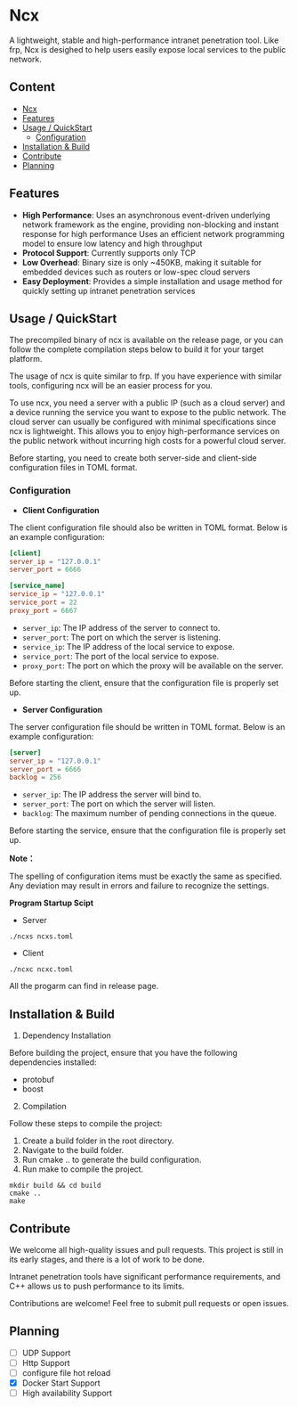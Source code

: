 
# Ncx
A lightweight, stable and high-performance intranet penetration tool. Like frp, Ncx is desighed to help users easily expose local services to the public network.
## Content
- [Ncx](https://github.com/NCX-Community/Ncx/edit/main/README.md#ncx)
- [Features](https://github.com/NCX-Community/Ncx/edit/main/README.md#features)
- [Usage / QuickStart](https://github.com/NCX-Community/Ncx/edit/main/README.md#usage--quickstart)
  - [Configuration](https://github.com/NCX-Community/Ncx/edit/main/README.md#configuration)
- [Installation & Build](https://github.com/NCX-Community/Ncx/edit/main/README.md#installation--build)
- [Contribute](https://github.com/NCX-Community/Ncx/edit/main/README.md#contribute)
- [Planning](https://github.com/NCX-Community/Ncx/edit/main/README.md#planning)

## Features
- **High Performance**: Uses an asynchronous event-driven underlying network framework as the engine, providing non-blocking and instant response for high performance Uses an efficient network programming model to ensure low latency and high throughput
- **Protocol Support**: Currently supports only TCP
- **Low Overhead**: Binary size is only ~450KB, making it suitable for embedded devices such as routers or low-spec cloud servers
- **Easy Deployment**: Provides a simple installation and usage method for quickly setting up intranet penetration services
## Usage / QuickStart
The precompiled binary of ncx is available on the release page, or you can follow the complete compilation steps below to build it for your target platform.

The usage of ncx is quite similar to frp. If you have experience with similar tools, configuring ncx will be an easier process for you.

To use ncx, you need a server with a public IP (such as a cloud server) and a device running the service you want to expose to the public network. The cloud server can usually be configured with minimal specifications since ncx is lightweight. This allows you to enjoy high-performance services on the public network without incurring high costs for a powerful cloud server.

Before starting, you need to create both server-side and client-side configuration files in TOML format.
### Configuration
- **Client Configuration**

The client configuration file should also be written in TOML format. Below is an example configuration:

```toml
[client]
server_ip = "127.0.0.1"
server_port = 6666

[service_name]
service_ip = "127.0.0.1"
service_port = 22
proxy_port = 6667
```

- `server_ip`: The IP address of the server to connect to.
- `server_port`: The port on which the server is listening.
- `service_ip`: The IP address of the local service to expose.
- `service_port`: The port of the local service to expose.
- `proxy_port`: The port on which the proxy will be available on the server.

Before starting the client, ensure that the configuration file is properly set up.

- **Server Configuration**

The server configuration file should be written in TOML format. Below is an example configuration:

```toml
[server]
server_ip = "127.0.0.1"
server_port = 6666
backlog = 256
```

- `server_ip`: The IP address the server will bind to.
- `server_port`: The port on which the server will listen.
- `backlog`: The maximum number of pending connections in the queue.

Before starting the service, ensure that the configuration file is properly set up.

**Note：**

The spelling of configuration items must be exactly the same as specified. Any deviation may result in errors and failure to recognize the settings.

**Program Startup Scipt**
- Server
```shell
./ncxs ncxs.toml
```
- Client
```shell
./ncxc ncxc.toml
```

All the progarm can find in release page.

## Installation & Build
1. Dependency Installation

Before building the project, ensure that you have the following dependencies installed:

- protobuf
- boost

2. Compilation

Follow these steps to compile the project:

1. Create a build folder in the root directory.
2. Navigate to the build folder.
3. Run cmake .. to generate the build configuration.
4. Run make to compile the project.

```shell
mkdir build && cd build
cmake ..
make
```

## Contribute
We welcome all high-quality issues and pull requests. This project is still in its early stages, and there is a lot of work to be done.

Intranet penetration tools have significant performance requirements, and C++ allows us to push performance to its limits.

Contributions are welcome! Feel free to submit pull requests or open issues.
## Planning
- [ ] UDP Support
- [ ] Http Support
- [ ] configure file hot reload
- [x] Docker Start Support
- [ ] High availability Support

